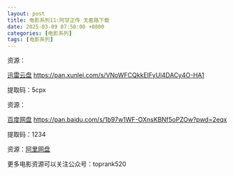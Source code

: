 ```yaml
---
layout: post
title: 电影系列11:阿甘正传 无套路下载
date: 2025-03-09 07:50:00 +0800
categories: [电影系列]
tags: [电影系列]
---
```


资源：

[迅雷云盘](https://pan.xunlei.com/s/VNoWFCQkkEIFyUl4DACy4O-HA1)    https://pan.xunlei.com/s/VNoWFCQkkEIFyUl4DACy4O-HA1

提取码：5cpx

资源：

[百度网盘](https://pan.baidu.com/s/1b97w1WF-OXnsKBNf5oPZOw?pwd=2eqx) https://pan.baidu.com/s/1b97w1WF-OXnsKBNf5oPZOw?pwd=2eqx

提取码：1234

资源：[阿里网盘](https://www.aliyundrive.com/s/WjKwpccZmp1/folder/root)

更多电影资源可以关注公众号：toprank520